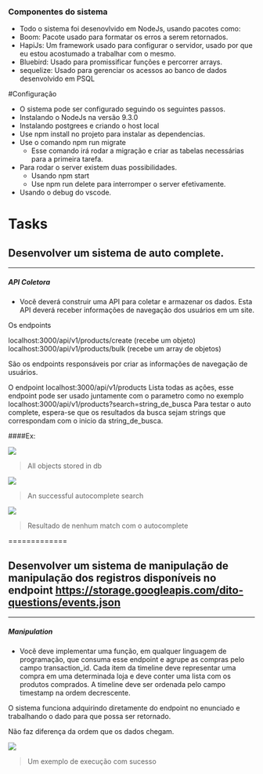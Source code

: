 ### Componentes do sistema

- Todo o sistema foi desenovlvido em NodeJs, usando pacotes como:
 - Boom: Pacote usado para formatar os erros a serem retornados.
 - HapiJs: Um framework usado para configurar o servidor, usado por que eu estou acostumado a trabalhar com o mesmo.
 - Bluebird: Usado para promissificar funções e percorrer arrays.
 - sequelize: Usado para gerenciar os acessos ao banco de dados desenvolvido em PSQL

#Configuração
- O sistema pode ser configurado seguindo os seguintes passos.
- Instalando o NodeJs na versão 9.3.0
- Instalando postgrees e criando o host local
- Use npm install no projeto para instalar as dependencias.
- Use o comando  npm run migrate
	- Esse comando irá rodar a migração e criar as tabelas necessárias para a primeira tarefa.
- Para rodar o server existem duas possibilidades.
	- Usando npm start
	 - Use npm run delete para interromper o server efetivamente.
- Usando o debug do vscode.


Tasks
=============
## Desenvolver um sistema de auto complete.
-------------
##### API Coletora

- Você deverá construir uma API para coletar e armazenar os dados. Esta API deverá
receber informações de navegação dos usuários em um site.

Os endpoints 

localhost:3000/api/v1/products/create (recebe um objeto)
localhost:3000/api/v1/products/bulk (recebe um array de objetos)

São os endpoints responsáveis por criar as informações de navegação de usuários.

O endpoint
localhost:3000/api/v1/products
Lista todas as ações, esse endpoint pode ser usado juntamente com o parametro como no exemplo
localhost:3000/api/v1/products?search=string_de_busca
Para testar o auto complete, espera-se que os resultados da busca sejam strings que correspondam com o inicio da string_de_busca.

 ####Ex:

![](https://i.ibb.co/CsJgc1M/photo-2019-06-06-20-12-09.jpg)
> All objects stored in db

![](https://i.ibb.co/F81jQNp/photo-2019-06-06-20-18-02.jpg)
> An successful autocomplete search

![](https://i.ibb.co/vZtHkkJ/photo-2019-06-06-20-18-05.jpg)
> Resultado de nenhum match com o autocomplete

=============
## Desenvolver um sistema de manipulação de manipulação dos registros disponíveis no endpoint https://storage.googleapis.com/dito-questions/events.json
-------------
##### Manipulation

- Você deve implementar uma função, em qualquer linguagem de programação, que
consuma esse endpoint e agrupe as compras pelo campo transaction_id. Cada
item da timeline deve representar uma compra em uma determinada loja e deve
conter uma lista com os produtos comprados. A timeline deve ser ordenada pelo campo timestamp na ordem decrescente.

O sistema funciona adquirindo diretamente do endpoint no enunciado e trabalhando o dado para que possa ser retornado.

Não faz diferença da ordem que os dados chegam.


![](https://i.ibb.co/vQbB9DG/photo-2019-06-06-20-28-45.jpg)
> Um exemplo de execução com sucesso



